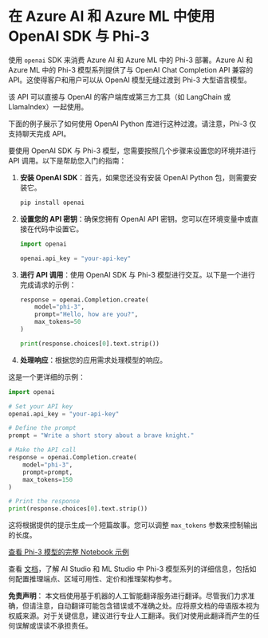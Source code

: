 # 在 Azure AI 和 Azure ML 中使用 OpenAI SDK 与 Phi-3

使用 `openai` SDK 来消费 Azure AI 和 Azure ML 中的 Phi-3 部署。Azure AI 和 Azure ML 中的 Phi-3 模型系列提供了与 OpenAI Chat Completion API 兼容的 API。这使得客户和用户可以从 OpenAI 模型无缝过渡到 Phi-3 大型语言模型。

该 API 可以直接与 OpenAI 的客户端库或第三方工具（如 LangChain 或 LlamaIndex）一起使用。

下面的例子展示了如何使用 OpenAI Python 库进行这种过渡。请注意，Phi-3 仅支持聊天完成 API。

要使用 OpenAI SDK 与 Phi-3 模型，您需要按照几个步骤来设置您的环境并进行 API 调用。以下是帮助您入门的指南：

1. **安装 OpenAI SDK**：首先，如果您还没有安装 OpenAI Python 包，则需要安装它。
   ```bash
   pip install openai
   ```

2. **设置您的 API 密钥**：确保您拥有 OpenAI API 密钥。您可以在环境变量中或直接在代码中设置它。
   ```python
   import openai

   openai.api_key = "your-api-key"
   ```

3. **进行 API 调用**：使用 OpenAI SDK 与 Phi-3 模型进行交互。以下是一个进行完成请求的示例：
   ```python
   response = openai.Completion.create(
       model="phi-3",
       prompt="Hello, how are you?",
       max_tokens=50
   )

   print(response.choices[0].text.strip())
   ```

4. **处理响应**：根据您的应用需求处理模型的响应。

这是一个更详细的示例：
```python
import openai

# Set your API key
openai.api_key = "your-api-key"

# Define the prompt
prompt = "Write a short story about a brave knight."

# Make the API call
response = openai.Completion.create(
    model="phi-3",
    prompt=prompt,
    max_tokens=150
)

# Print the response
print(response.choices[0].text.strip())
```

这将根据提供的提示生成一个短篇故事。您可以调整 `max_tokens` 参数来控制输出的长度。

[查看 Phi-3 模型的完整 Notebook 示例](https://github.com/Azure/azureml-examples/blob/main/sdk/python/foundation-models/phi-3/openaisdk.ipynb)

查看 [文档](https://learn.microsoft.com/azure/ai-studio/how-to/deploy-models-phi-3?WT.mc_id=aiml-137032-kinfeylo)，了解 AI Studio 和 ML Studio 中 Phi-3 模型系列的详细信息，包括如何配置推理端点、区域可用性、定价和推理架构参考。

**免责声明**：
本文档使用基于机器的人工智能翻译服务进行翻译。尽管我们力求准确，但请注意，自动翻译可能包含错误或不准确之处。应将原文档的母语版本视为权威来源。对于关键信息，建议进行专业人工翻译。我们对使用此翻译而产生的任何误解或误读不承担责任。